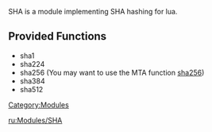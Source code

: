 <pageclass class="#0099AA"></pageclass> SHA is a module implementing SHA hashing for lua.

Provided Functions
------------------

-   sha1
-   sha224
-   sha256 (You may want to use the MTA function [sha256](/docs/sha256.md "wikilink"))
-   sha384
-   sha512

[Category:Modules](/docs/category-modules.md "wikilink")

[ru:Modules/SHA](/docs/ru-modules/sha.md "wikilink")
